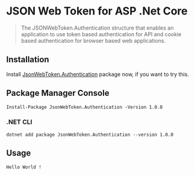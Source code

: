# JSON Web Token for ASP .Net Core 

> The JSONWebToken.Authentication structure that enables an application to use token based authentication for API and cookie based authentication for browser based web applications.

## Installation 

Install [JsonWebToken.Authentication](https://www.nuget.org/account/Packages) package now, if you want to try this. 

## Package Manager Console

```
Install-Package JsonWebToken.Authentication -Version 1.0.0
```

### .NET CLI

```
dotnet add package JsonWebToken.Authentication --version 1.0.0
```

## Usage
```
Hello World !
```
